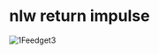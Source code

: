 # nlw return impulse

![1Feedget3](https://user-images.githubusercontent.com/56638509/170061183-8db3843f-f8cb-4a77-b237-306545d4c40d.png)





